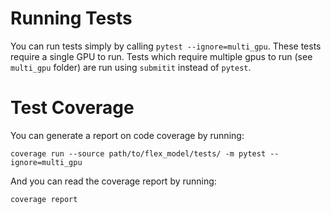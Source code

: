 # Running Tests
You can run tests simply by calling `pytest --ignore=multi_gpu`. These tests
require a single GPU to run. Tests which require multiple gpus to run (see
`multi_gpu` folder) are run using `submitit` instead of `pytest`.

# Test Coverage
You can generate a report on code coverage by running:
```
coverage run --source path/to/flex_model/tests/ -m pytest --ignore=multi_gpu
```
And you can read the coverage report by running:
```
coverage report
```

